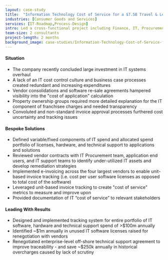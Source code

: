 ```yaml
---
layout: case-study
title:  "Information Technology Cost of Service for a $7.5B Travel & Leisure Company"
industries: [Consumer Goods and Services]
services: [IT-Roadmap,Process-Design]
intro: Led a cross-functional project including Finance, IT, Procurement, and Operations to implement software and process solutions resulting in transparency into cost of service and return on investment in Information Technology
team-size: 2 consultants
project-length: 2 months
background_image: case-studies/Information-Technology-Cost-of-Service-for-a-7.5B-Travel-and-Leisure-Company.jpg
---
```


#### Situation
- The company recently concluded large investment in IT systems overhaul
- A lack of an IT cost control culture and business case processes created redundant and increasing expenditures
- Vendor consolidations and software re-sale agreements hampered visibility into the "cost of application" calculation
- Property ownership groups required more detailed explanation for the IT component of franchisee charges and needed transparency
- Convoluted and non-standard invoice approval processes furthered cost uncertainty and tracking issues

#### Bespoke Solutions
- Defined variable/fixed components of IT spend and allocated spend portfolio of licenses, hardware, and technical support to applications and solutions
- Reviewed vendor contracts with IT Procurement team, application end users, and IT support teams to identify under-utilized IT assets and develop remediation strategies
- Implemented e-invoicing across the four largest vendors to enable unit-based invoice tracking (i.e. cost per user software licenses as opposed to total cost of the software)
- Leveraged unit-based invoice tracking to create "cost of service" metrics to measure and improve upon
- Provided documentation of IT “cost of service” to relevant stakeholders

#### Leading With Results
- Designed and implemented tracking system for entire portfolio of IT software, hardware and technical support spend of >$100m annually
- Identified ~$1m annually in unused IT software licenses raised for renegotiation with vendors
- Renegotiated enterprise-level off-shore technical support agreement to improve traceability - and save ~$250k annually in historical overcharges caused by lack of scrutiny
